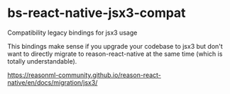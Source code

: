 # bs-react-native-jsx3-compat

Compatibility legacy bindings for jsx3 usage

This bindings make sense if you upgrade your codebase to jsx3 but don't want to
directly migrate to reason-react-native at the same time (which is totally
understandable).

https://reasonml-community.github.io/reason-react-native/en/docs/migration/jsx3/

